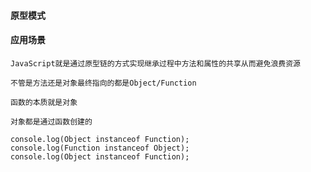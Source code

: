 #### 原型模式

#### 应用场景

    JavaScript就是通过原型链的方式实现继承过程中方法和属性的共享从而避免浪费资源

    不管是方法还是对象最终指向的都是Object/Function

    函数的本质就是对象

    对象都是通过函数创建的

    console.log(Object instanceof Function);
    console.log(Function instanceof Object);
    console.log(Object instanceof Function);
